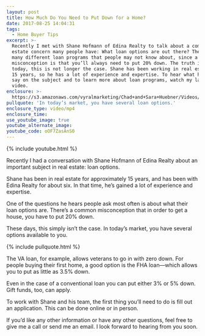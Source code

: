 ```yaml
---
layout: post
title: How Much Do You Need to Put Down for a Home?
date: 2017-08-25 14:04:31
tags:
  - Home Buyer Tips
excerpt: >-
  Recently I met with Shane Hofmann of Edina Realty to talk about a common real
  estate concern many people have: What loan options are out there? There are
  many different loan programs that people may not know about, since a common
  misconception is that you’ll always need to put 20% down. The truth is that
  today, this is not longer the case. Shane has been working in real estate for
  15 years, so he has a lot of experience and expertise. To hear what he had to
  say on the subject and to learn more about loan programs, watch my latest
  video.
enclosure: >-
  https://s3.amazonaws.com/vyralmarketing/Chad+and+Sara+Huebner/Videos/2017/August/Chad+%2526+Sara+Huebener+With+Edina+Realty-+Loan+Options.mp4
pullquote: 'In today’s market, you have several loan options.'
enclosure_type: video/mp4
enclosure_time:
use_youtube_image: true
youtube_alternate_image:
youtube_code: oOF7ZasAnS0
---
```



{% include youtube.html %}

Recently I had a conversation with Shane Hofmann of Edina Realty about an important subject in real estate: loan options.

Shane has been in real estate for approximately 15 years, and has been with Edina Realty for about six. In that time, he’s gained a lot of experience and expertise.

One of the questions he hears people ask most often is about what their loan options are. There’s a common misconception that in order to get a house, you have to put 20% down.

These days, this simply isn’t the case. In today’s market, you have several options available to you.

{% include pullquote.html %}

The VA loan, for example, allows veterans to go in with zero down. For people buying their first home, a good option is the FHA loan—which allows you to put as little as 3.5% down.

Even in the case of a conventional loan you can put either 3% or 5% down. Gift funds, too, can apply.

To work with Shane and his team, the first thing you’ll need to do is fill out an application. This can be done online or in person.

If you’d like any other information or have any other questions, feel free to give me a call or send me an email. I look forward to hearing from you soon.